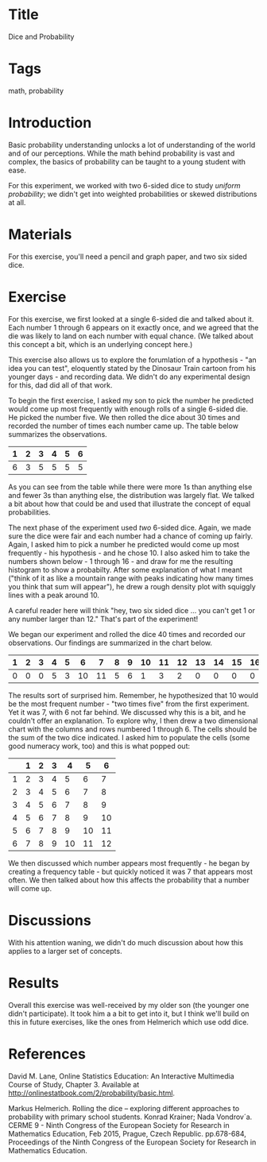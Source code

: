 # Title

Dice and Probability

# Tags

math, probability

# Introduction

Basic probability understanding unlocks a lot of understanding of the world and of our perceptions. While the math behind probability is vast and complex, the basics of probability can be taught to a young student with ease. 

For this experiment, we worked with two 6-sided dice to study _uniform probability_; we didn't get into weighted probabilities or skewed distributions at all. 

# Materials

For this exercise, you'll need a pencil and graph paper, and two six sided dice. 

# Exercise

For this exercise, we first looked at a single 6-sided die and talked about it. Each number 1 through 6 appears on it exactly once, and we agreed that the die was likely to land on each number with equal chance. (We talked about this concept a bit, which is an underlying concept here.)

This exercise also allows us to explore the forumlation of a hypothesis - "an idea you can test", eloquently stated by the Dinosaur Train cartoon from his younger days - and recording data. We didn't do any experimental design for this, dad did all of that work. 

To begin the first exercise, I asked my son to pick the number he predicted would come up most frequently with enough rolls of a single 6-sided die. He picked the number five. We then rolled the dice about 30 times and recorded the number of times each number came up. The table below summarizes the observations. 

| 1 | 2 | 3 | 4 | 5 | 6 |
|---|---|---|---|---|---|
| 6 | 3 | 5 | 5 | 5 | 5 |

As you can see from the table while there were more 1s than anything else and fewer 3s than anything else, the distribution was largely flat. We talked a bit about how that could be and used that illustrate the concept of equal probabilities. 

The next phase of the experiment used _two_ 6-sided dice. Again, we made sure the dice were fair and each number had a chance of coming up fairly. Again, I asked him to pick a number he predicted would come up most frequently - his hypothesis - and he chose 10. I also asked him to take the numbers shown below - 1 through 16 - and draw for me the resulting histogram to show a probabilty. After some explanation of what I meant ("think of it as like a mountain range with peaks indicating how many times you think that sum will appear"), he drew a rough density plot with squiggly lines with a peak around 10. 

A careful reader here will think "hey, two six sided dice ... you can't get 1 or any number larger than 12." That's part of the experiment! 

We began our experiment and rolled the dice 40 times and recorded our observations. Our findings are summarized in the chart below. 


| 1 | 2 | 3 | 4 | 5 | 6 | 7 | 8 | 9 | 10 | 11 | 12 | 13 | 14 | 15 | 16 |
|---|---|---|---|---|---|---|---|---|----|----|----|----|----|----|----|
| 0 | 0 | 0 | 5 | 3 | 10| 11| 5 | 6 | 1  | 3  | 2  | 0  | 0  | 0  | 0  |


The results sort of surprised him. Remember, he hypothesized that 10 would be the most frequent number - "two times five" from the first experiment. Yet it was 7, with 6 not far behind. We discussed why this is a bit, and he couldn't offer an explanation. To explore why, I then drew a two dimensional chart with the columns and rows numbered 1 through 6. The cells should be the sum of the two dice indicated. I asked him to populate the cells (some good numeracy work, too) and this is what popped out:


|   | 1 | 2 | 3 | 4 | 5 | 6 |
|---|---|---|---|---|---|---|
| 1 | 2 | 3 | 4 | 5 | 6 | 7 |
| 2 | 3 | 4 | 5 | 6 | 7 | 8 |
| 3 | 4 | 5 | 6 | 7 | 8 | 9 |
| 4 | 5 | 6 | 7 | 8 | 9 |10 |
| 5 | 6 | 7 | 8 | 9 |10 |11 |
| 6 | 7 | 8 | 9 | 10|11 |12 |

We then discussed which number appears most frequently - he began by creating a frequency table - but quickly noticed it was 7 that appears most often. We then talked about how this affects the probability that a number will come up. 

# Discussions

With his attention waning, we didn't do much discussion about how this applies to a larger set of concepts. 

# Results

Overall this exercise was well-received by my older son (the younger one didn't participate). It took him a a bit to get into it, but I think we'll build on this in future exercises, like the ones from Helmerich which use odd dice. 

# References

David M. Lane, Online Statistics Education: An Interactive Multimedia Course of Study, Chapter 3. Available at http://onlinestatbook.com/2/probability/basic.html. 

Markus Helmerich. Rolling the dice – exploring different approaches to probability with primary school students. Konrad Krainer; Nada Vondrov´a. CERME 9 - Ninth Congress of the European Society for Research in Mathematics Education, Feb 2015, Prague, Czech Republic. pp.678-684, Proceedings of the Ninth Congress of the European Society for Research in Mathematics Education. <hal-01287071>
